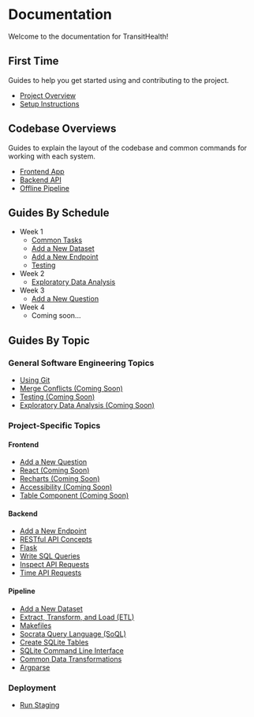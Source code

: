 # Documentation

Welcome to the documentation for TransitHealth!

## First Time

Guides to help you get started using and contributing to the project.

- [Project Overview](https://bit.ly/sds-transithealth-slides)
- [Setup Instructions](pages/setup.md)

## Codebase Overviews

Guides to explain the layout of the codebase and common commands for working with each system.

- [Frontend App](../app/README.md)
- [Backend API](../api/README.md)
- [Offline Pipeline](../pipeline/README.md)

## Guides By Schedule

- Week 1
    - [Common Tasks](pages/tasks.md)
    - [Add a New Dataset](pages/new_dataset.md)
    - [Add a New Endpoint](pages/new_endpoint.md)
    - [Testing](pages/testing.md)
- Week 2
    - [Exploratory Data Analysis](pages/eda.md)
- Week 3
    - [Add a New Question](pages/new_question.md)
- Week 4
    - Coming soon...

## Guides By Topic

### General Software Engineering Topics

- [Using Git](pages/git.md)
- [Merge Conflicts (Coming Soon)](pages/merge_conflicts.md)
- [Testing (Coming Soon)](pages/testing.md)
- [Exploratory Data Analysis (Coming Soon)](pages/eda.md)

### Project-Specific Topics

#### Frontend

- [Add a New Question](pages/new_question.md)
- [React (Coming Soon)](pages/react.md)
- [Recharts (Coming Soon)](pages/recharts.md)
- [Accessibility (Coming Soon)](pages/accessibility.md)
- [Table Component (Coming Soon)](pages/table.md)

#### Backend

- [Add a New Endpoint](pages/new_endpoint.md)
- [RESTful API Concepts](pages/new_endpoint.md#terminology)
- [Flask](pages/flask.md)
- [Write SQL Queries](pages/sqlite.md#write-queries)
- [Inspect API Requests](pages/inspect_api_requests.md)
- [Time API Requests](pages/time_api_requests.md)

#### Pipeline

- [Add a New Dataset](pages/new_dataset.md)
- [Extract, Transform, and Load (ETL)](pages/etl.md)
- [Makefiles](pages/makefiles.md)
- [Socrata Query Language (SoQL)](pages/soql.md)
- [Create SQLite Tables](pages/sqlite.md#create-tables)
- [SQLite Command Line Interface](pages/sqlite.md#command-line-interface)
- [Common Data Transformations](pages/transformations.md)
- [Argparse](pages/argparse.md)

### Deployment

- [Run Staging](pages/staging.md)

